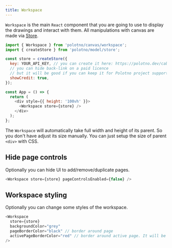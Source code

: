 ```yaml
---
title: Workspace
---
```


`Workspace` is the main `React` component that you are going to use to display the drawings and interact with them. All manipulations with canvas are made via [Store](/docs/store-overview).

```js
import { Workspace } from 'polotno/canvas/workspace';
import { createStore } from 'polotno/model/store';

const store = createStore({
  key: YOUR_API_KEY, // you can create it here: https://polotno.dev/cabinet/
  // you can hide back-link on a paid licence
  // but it will be good if you can keep it for Polotno project support
  showCredit: true,
});

const App = () => {
  return (
    <div style={{ height: '100vh' }}>
      <Workspace store={store} />
    </div>
  );
};
```

The `Workspace` will automatically take full width and height of its parent. So you don't have adjust its size manually. You can just setup the size of parent `<div>` with CSS.

## Hide page controls

Optionally you can hide UI to add/remove/duplicate pages.

```js
<Workspace store={store} pageControlsEnabled={false} />
```

## Workspace styling

Optionally you can change some styles of the workspace.

```js
<Workspace
  store={store}
  backgroundColor="grey"
  pageBorderColor="black" // border around page
  activePageBorderColor="red" // border around active page. It will be used only if you have several pages. Otherwise just pageBorderColor will be used
/>
```
